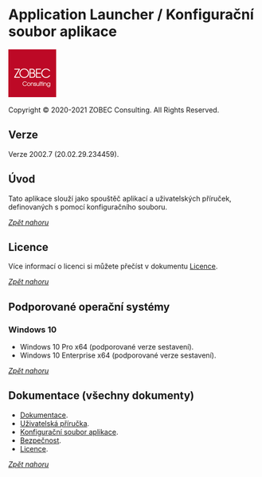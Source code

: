 # Application Launcher / Konfigurační soubor aplikace

<a name="documenttitle"></a>

![](img/zobec-consulting-red-full-96x96.png)

Copyright &copy; 2020-2021 ZOBEC Consulting. All Rights Reserved.

## Verze

Verze 2002.7 (20.02.29.234459).

## Úvod

Tato aplikace slouží jako spouštěč aplikací a uživatelských příruček, definovaných s pomocí konfiguračního souboru.

[*Zpět nahoru*](#documenttitle "Zpět na začátek dokumentu")

## Licence

Více informací o licenci si můžete přečíst v dokumentu [Licence](LICENSE.md).

[*Zpět nahoru*](#documenttitle "Zpět na začátek dokumentu")

## Podporované operační systémy

### Windows 10

* Windows 10 Pro x64 (podporované verze sestavení).
* Windows 10 Enterprise x64 (podporované verze sestavení).

[*Zpět nahoru*](#documenttitle "Zpět na začátek dokumentu")

## Dokumentace (všechny dokumenty)

* [Dokumentace](README.md).
* [Uživatelská příručka](UserGuide.md).
* [Konfigurační soubor aplikace](ConfigGuide.md).
* [Bezpečnost](Security.md).
* [Licence](LICENSE.md).

[*Zpět nahoru*](#documenttitle "Zpět na začátek dokumentu")
